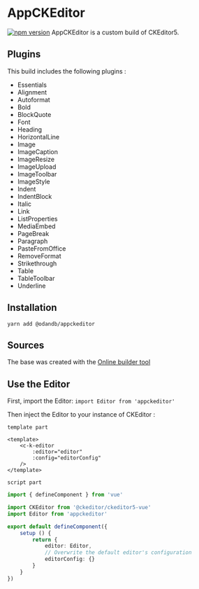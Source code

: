 # AppCKEditor

[![npm version](https://badge.fury.io/js/@odandb%2Fappckeditor.svg)](https://www.npmjs.com/package/@odandb/appckeditor)
AppCKEditor is a custom build of CKEditor5.

## Plugins
This build includes the following plugins :
- Essentials
- Alignment
- Autoformat
- Bold
- BlockQuote
- Font
- Heading
- HorizontalLine
- Image
- ImageCaption
- ImageResize
- ImageUpload
- ImageToolbar
- ImageStyle
- Indent
- IndentBlock
- Italic
- Link
- ListProperties
- MediaEmbed
- PageBreak
- Paragraph
- PasteFromOffice
- RemoveFormat
- Strikethrough
- Table
- TableToolbar
- Underline

## Installation

`yarn add @odandb/appckeditor`

## Sources

The base was created with the [Online builder tool](https://ckeditor.com/ckeditor-5/online-builder)

## Use the Editor

First, import the Editor:
`import Editor from 'appckeditor'`

Then inject the Editor to your instance of CKEditor :

`template part`
```vue
<template>
    <c-k-editor
        :editor="editor"
        :config="editorConfig"
    />
</template>
```

`script part`
```typescript jsx
import { defineComponent } from 'vue'

import CKEditor from '@ckeditor/ckeditor5-vue'
import Editor from 'appckeditor'

export default defineComponent({
    setup () {
        return {
            editor: Editor,
            // Overwrite the default editor's configuration
            editorConfig: {}
        }
    }
})
```
